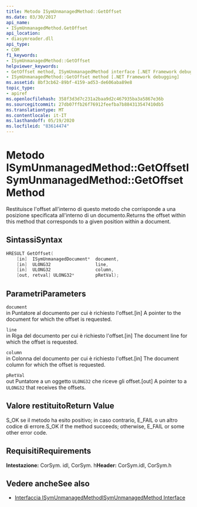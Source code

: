 ```yaml
---
title: Metodo ISymUnmanagedMethod::GetOffset
ms.date: 03/30/2017
api_name:
- ISymUnmanagedMethod.GetOffset
api_location:
- diasymreader.dll
api_type:
- COM
f1_keywords:
- ISymUnmanagedMethod::GetOffset
helpviewer_keywords:
- GetOffset method, ISymUnmanagedMethod interface [.NET Framework debugging]
- ISymUnmanagedMethod::GetOffset method [.NET Framework debugging]
ms.assetid: 8bf3cb62-89bf-4159-ad53-de606aba89e8
topic_type:
- apiref
ms.openlocfilehash: 358f3d3d7c231a2baa9d2c467935ba3a5867e36b
ms.sourcegitcommit: 27db07ffb26f76912feefba7b884313547410db5
ms.translationtype: MT
ms.contentlocale: it-IT
ms.lasthandoff: 05/19/2020
ms.locfileid: "83614474"
---
```

# <a name="isymunmanagedmethodgetoffset-method"></a><span data-ttu-id="1ecca-102">Metodo ISymUnmanagedMethod::GetOffset</span><span class="sxs-lookup"><span data-stu-id="1ecca-102">ISymUnmanagedMethod::GetOffset Method</span></span>
<span data-ttu-id="1ecca-103">Restituisce l'offset all'interno di questo metodo che corrisponde a una posizione specificata all'interno di un documento.</span><span class="sxs-lookup"><span data-stu-id="1ecca-103">Returns the offset within this method that corresponds to a given position within a document.</span></span>  
  
## <a name="syntax"></a><span data-ttu-id="1ecca-104">Sintassi</span><span class="sxs-lookup"><span data-stu-id="1ecca-104">Syntax</span></span>  
  
```cpp  
HRESULT GetOffset(  
    [in]  ISymUnmanagedDocument*  document,  
    [in]  ULONG32                 line,  
    [in]  ULONG32                 column,  
    [out, retval] ULONG32*        pRetVal);  
```  
  
## <a name="parameters"></a><span data-ttu-id="1ecca-105">Parametri</span><span class="sxs-lookup"><span data-stu-id="1ecca-105">Parameters</span></span>  
 `document`  
 <span data-ttu-id="1ecca-106">in Puntatore al documento per cui è richiesto l'offset.</span><span class="sxs-lookup"><span data-stu-id="1ecca-106">[in] A pointer to the document for which the offset is requested.</span></span>  
  
 `line`  
 <span data-ttu-id="1ecca-107">in Riga del documento per cui è richiesto l'offset.</span><span class="sxs-lookup"><span data-stu-id="1ecca-107">[in] The document line for which the offset is requested.</span></span>  
  
 `column`  
 <span data-ttu-id="1ecca-108">in Colonna del documento per cui è richiesto l'offset.</span><span class="sxs-lookup"><span data-stu-id="1ecca-108">[in] The document column for which the offset is requested.</span></span>  
  
 `pRetVal`  
 <span data-ttu-id="1ecca-109">out Puntatore a un oggetto `ULONG32` che riceve gli offset.</span><span class="sxs-lookup"><span data-stu-id="1ecca-109">[out] A pointer to a `ULONG32` that receives the offsets.</span></span>  
  
## <a name="return-value"></a><span data-ttu-id="1ecca-110">Valore restituito</span><span class="sxs-lookup"><span data-stu-id="1ecca-110">Return Value</span></span>  
 <span data-ttu-id="1ecca-111">S_OK se il metodo ha esito positivo; in caso contrario, E_FAIL o un altro codice di errore.</span><span class="sxs-lookup"><span data-stu-id="1ecca-111">S_OK if the method succeeds; otherwise, E_FAIL or some other error code.</span></span>  
  
## <a name="requirements"></a><span data-ttu-id="1ecca-112">Requisiti</span><span class="sxs-lookup"><span data-stu-id="1ecca-112">Requirements</span></span>  
 <span data-ttu-id="1ecca-113">**Intestazione:** CorSym. idl, CorSym. h</span><span class="sxs-lookup"><span data-stu-id="1ecca-113">**Header:** CorSym.idl, CorSym.h</span></span>  
  
## <a name="see-also"></a><span data-ttu-id="1ecca-114">Vedere anche</span><span class="sxs-lookup"><span data-stu-id="1ecca-114">See also</span></span>

- [<span data-ttu-id="1ecca-115">Interfaccia ISymUnmanagedMethod</span><span class="sxs-lookup"><span data-stu-id="1ecca-115">ISymUnmanagedMethod Interface</span></span>](isymunmanagedmethod-interface.md)
